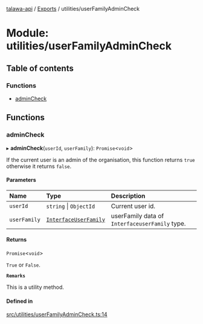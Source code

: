 [talawa-api](../README.md) / [Exports](../modules.md) / utilities/userFamilyAdminCheck

# Module: utilities/userFamilyAdminCheck

## Table of contents

### Functions

- [adminCheck](utilities_userFamilyAdminCheck.md#admincheck)

## Functions

### adminCheck

▸ **adminCheck**(`userId`, `userFamily`): `Promise`\<`void`\>

If the current user is an admin of the organisation, this function returns `true` otherwise it returns `false`.

#### Parameters

| Name | Type | Description |
| :------ | :------ | :------ |
| `userId` | `string` \| `ObjectId` | Current user id. |
| `userFamily` | [`InterfaceUserFamily`](../interfaces/models_userFamily.InterfaceUserFamily.md) | userFamily data of `InterfaceuserFamily` type. |

#### Returns

`Promise`\<`void`\>

`True` or `False`.

**`Remarks`**

This is a utility method.

#### Defined in

[src/utilities/userFamilyAdminCheck.ts:14](https://github.com/PalisadoesFoundation/talawa-api/blob/e5f7a9d/src/utilities/userFamilyAdminCheck.ts#L14)

